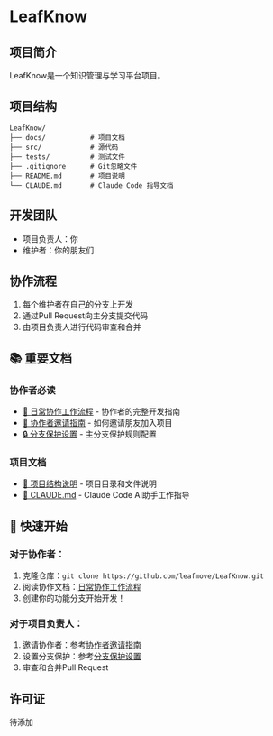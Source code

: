 # LeafKnow

## 项目简介
LeafKnow是一个知识管理与学习平台项目。

## 项目结构
```
LeafKnow/
├── docs/           # 项目文档
├── src/            # 源代码
├── tests/          # 测试文件
├── .gitignore      # Git忽略文件
├── README.md       # 项目说明
└── CLAUDE.md       # Claude Code 指导文档
```

## 开发团队
- 项目负责人：你
- 维护者：你的朋友们

## 协作流程
1. 每个维护者在自己的分支上开发
2. 通过Pull Request向主分支提交代码
3. 由项目负责人进行代码审查和合并

## 📚 重要文档

### 协作者必读
- [📖 日常协作工作流程](./docs/daily-workflow.md) - 协作者的完整开发指南
- [👥 协作者邀请指南](./docs/collaboration-guide.md) - 如何邀请朋友加入项目
- [🔒 分支保护设置](./docs/branch-protection-setup.md) - 主分支保护规则配置

### 项目文档
- [📁 项目结构说明](./docs/project-structure.md) - 项目目录和文件说明
- [🤖 CLAUDE.md](./CLAUDE.md) - Claude Code AI助手工作指导

## 🚀 快速开始

### 对于协作者：
1. 克隆仓库：`git clone https://github.com/leafmove/LeafKnow.git`
2. 阅读协作文档：[日常协作工作流程](./docs/daily-workflow.md)
3. 创建你的功能分支开始开发！

### 对于项目负责人：
1. 邀请协作者：参考[协作者邀请指南](./docs/collaboration-guide.md)
2. 设置分支保护：参考[分支保护设置](./docs/branch-protection-setup.md)
3. 审查和合并Pull Request

## 许可证
待添加
